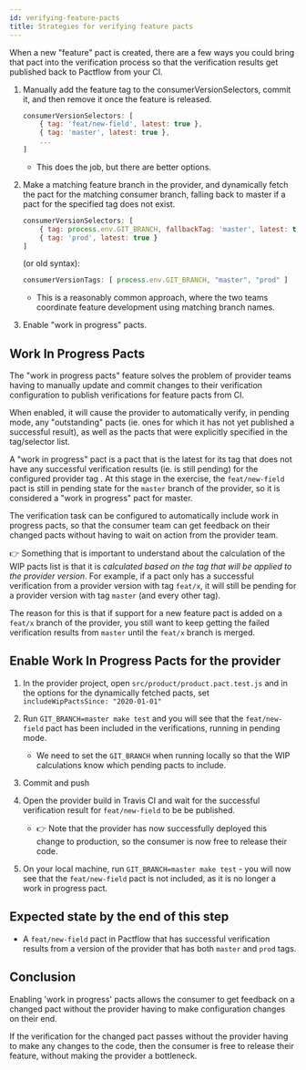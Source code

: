 ```yaml
---
id: verifying-feature-pacts
title: Strategies for verifying feature pacts
---
```


When a new "feature" pact is created, there are a few ways you could bring that pact into the verification process so that the verification results get published back to Pactflow from your CI.

1. Manually add the feature tag to the consumerVersionSelectors, commit it, and then remove it once the feature is released.

    ```js
    consumerVersionSelectors: [
        { tag: 'feat/new-field', latest: true },
        { tag: 'master', latest: true },
        ...
    ]
    ```

    * This does the job, but there are better options.

1. Make a matching feature branch in the provider, and dynamically fetch the pact for the matching consumer branch, falling back to master if a pact for the specified tag does not exist.

    ```js
    consumerVersionSelectors: [
        { tag: process.env.GIT_BRANCH, fallbackTag: 'master', latest: true },
        { tag: 'prod', latest: true }
    ]
    ```

    (or old syntax):

    ```js
    consumerVersionTags: [ process.env.GIT_BRANCH, "master", "prod" ]
    ```

    * This is a reasonably common approach, where the two teams coordinate feature development using matching branch names.

1. Enable "work in progress" pacts.

## Work In Progress Pacts

The "work in progress pacts" feature solves the problem of provider teams having to manually update and commit changes to their verification configuration to publish verifications for feature pacts from CI.

When enabled, it will cause the provider to automatically verify, in pending mode, any "outstanding" pacts (ie. ones for which it has not yet published a successful result), as well as the pacts that were explicitly specified in the tag/selector list.

A "work in progress" pact is a pact that is the latest for its tag that does not have any successful verification results (ie. is still pending) for the configured provider tag . At this stage in the exercise, the `feat/new-field` pact is still in pending state for the `master` branch of the provider, so it is considered a "work in progress" pact for master.

The verification task can be configured to automatically include work in progress pacts, so that the consumer team can get feedback on their changed pacts without having to wait on action from the provider team.

👉 Something that is important to understand about the calculation of the WIP pacts list is that it is *calculated based on the tag that will be applied to the provider version*. For example, if a pact only has a successful verification from a provider version with tag `feat/x`, it will still be pending for a provider version with tag `master` (and every other tag).

The reason for this is that if support for a new feature pact is added on a `feat/x` branch of the provider, you still want to keep getting the failed verification results from `master` until the `feat/x` branch is merged.

## Enable Work In Progress Pacts for the provider

1. In the provider project, open `src/product/product.pact.test.js` and in the options for the dynamically fetched pacts, set `includeWipPactsSince: "2020-01-01"`

1. Run `GIT_BRANCH=master make test` and you will see that the `feat/new-field` pact has been included in the verifications, running in pending mode.
    * We need to set the `GIT_BRANCH` when running locally so that the WIP calculations know which pending pacts to include.

1. Commit and push

1. Open the provider build in Travis CI and wait for the successful verification result for `feat/new-field` to be be published.
    * 👉 Note that the provider has now successfully deployed this change to production, so the consumer is now free to release their code.

1. On your local machine, run `GIT_BRANCH=master make test` - you will now see that the `feat/new-field` pact is not included, as it is no longer a work in progress pact.

## Expected state by the end of this step

* A `feat/new-field` pact in Pactflow that has successful verification results from a version of the provider that has both `master` and `prod` tags.

## Conclusion

Enabling 'work in progress' pacts allows the consumer to get feedback on a changed pact without the provider having to make configuration changes on their end.

If the verification for the changed pact passes without the provider having to make any changes to the code, then the consumer is free to release their feature, without making the provider a bottleneck.
